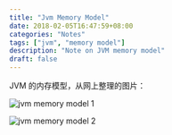 ```yaml
---
title: "Jvm Memory Model"
date: 2018-02-05T16:47:59+08:00
categories: "Notes"
tags: ["jvm", "memory model"]
description: "Note on JVM memory model"
draft: false
---
```


JVM 的内存模型，从网上整理的图片：

![jvm memory model 1](/posts/2018-02-05-jvm-memory-model.dir/jvm_model_en.jpg)

![jvm memory model 2](/posts/2018-02-05-jvm-memory-model.dir/jvm_model_zh.gif)
